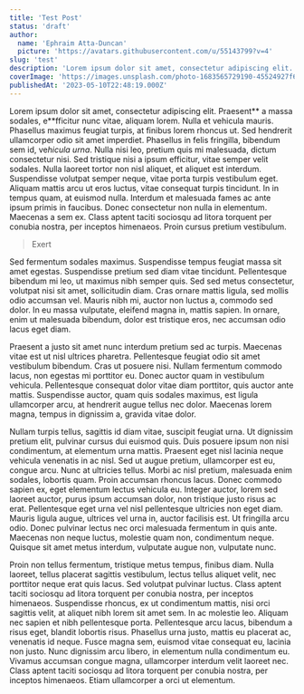 ```yaml
---
title: 'Test Post'
status: 'draft'
author:
  name: 'Ephraim Atta-Duncan'
  picture: 'https://avatars.githubusercontent.com/u/55143799?v=4'
slug: 'test'
description: 'Lorem ipsum dolor sit amet, consectetur adipiscing elit. Praesent a massa sodales, efficitur nunc vitae, aliquam lorem. Nulla et vehicula mauris. Phasellus maximus feugiat turpis, at finibus lorem rhoncus ut. '
coverImage: 'https://images.unsplash.com/photo-1683565729190-45524927f64d?ixlib=rb-4.0.3&ixid=MnwxMjA3fDB8MHxwaG90by1wYWdlfHx8fGVufDB8fHx8&auto=format&fit=crop&w=1170&q=80'
publishedAt: '2023-05-10T22:48:19.000Z'
---
```


Lorem ipsum dolor sit amet, consectetur adipiscing elit. Praesent** a massa sodales, e**fficitur nunc vitae, aliquam lorem. Nulla et vehicula mauris. Phasellus maximus feugiat turpis, at finibus lorem rhoncus ut. Sed hendrerit ullamcorper odio sit amet imperdiet. Phasellus in felis fringilla, bibendum sem id, ve*hicula urna*. Nulla nisi leo, pretium quis mi malesuada, dictum consectetur nisi. Sed tristique nisi a ipsum efficitur, vitae semper velit sodales. Nulla laoreet tortor non nisl aliquet, et aliquet est interdum. Suspendisse volutpat semper neque, vitae porta turpis vestibulum eget. Aliquam mattis arcu ut eros luctus, vitae consequat turpis tincidunt. In in tempus quam, at euismod nulla. Interdum et malesuada fames ac ante ipsum primis in faucibus. Donec consectetur non nulla in elementum. Maecenas a sem ex. Class aptent taciti sociosqu ad litora torquent per conubia nostra, per inceptos himenaeos. Proin cursus pretium vestibulum.

> Exert

Sed fermentum sodales maximus. Suspendisse tempus feugiat massa sit amet egestas. Suspendisse pretium sed diam vitae tincidunt. Pellentesque bibendum mi leo, ut maximus nibh semper quis. Sed sed metus consectetur, volutpat nisi sit amet, sollicitudin diam. Cras ornare mattis ligula, sed mollis odio accumsan vel. Mauris nibh mi, auctor non luctus a, commodo sed dolor. In eu massa vulputate, eleifend magna in, mattis sapien. In ornare, enim ut malesuada bibendum, dolor est tristique eros, nec accumsan odio lacus eget diam.

Praesent a justo sit amet nunc interdum pretium sed ac turpis. Maecenas vitae est ut nisl ultrices pharetra. Pellentesque feugiat odio sit amet vestibulum bibendum. Cras ut posuere nisi. Nullam fermentum commodo lacus, non egestas mi porttitor eu. Donec auctor quam in vestibulum vehicula. Pellentesque consequat dolor vitae diam porttitor, quis auctor ante mattis. Suspendisse auctor, quam quis sodales maximus, est ligula ullamcorper arcu, at hendrerit augue tellus nec dolor. Maecenas lorem magna, tempus in dignissim a, gravida vitae dolor.

Nullam turpis tellus, sagittis id diam vitae, suscipit feugiat urna. Ut dignissim pretium elit, pulvinar cursus dui euismod quis. Duis posuere ipsum non nisi condimentum, at elementum urna mattis. Praesent eget nisl lacinia neque vehicula venenatis in ac nisl. Sed ut augue pretium, ullamcorper est eu, congue arcu. Nunc at ultricies tellus. Morbi ac nisl pretium, malesuada enim sodales, lobortis quam. Proin accumsan rhoncus lacus. Donec commodo sapien ex, eget elementum lectus vehicula eu. Integer auctor, lorem sed laoreet auctor, purus ipsum accumsan dolor, non tristique justo risus ac erat. Pellentesque eget urna vel nisl pellentesque ultricies non eget diam. Mauris ligula augue, ultrices vel urna in, auctor facilisis est. Ut fringilla arcu odio. Donec pulvinar lectus nec orci malesuada fermentum in quis ante. Maecenas non neque luctus, molestie quam non, condimentum neque. Quisque sit amet metus interdum, vulputate augue non, vulputate nunc.

Proin non tellus fermentum, tristique metus tempus, finibus diam. Nulla laoreet, tellus placerat sagittis vestibulum, lectus tellus aliquet velit, nec porttitor neque erat quis lacus. Sed volutpat pulvinar luctus. Class aptent taciti sociosqu ad litora torquent per conubia nostra, per inceptos himenaeos. Suspendisse rhoncus, ex ut condimentum mattis, nisi orci sagittis velit, at aliquet nibh lorem sit amet sem. In ac molestie leo. Aliquam nec sapien et nibh pellentesque porta. Pellentesque arcu lacus, bibendum a risus eget, blandit lobortis risus. Phasellus urna justo, mattis eu placerat ac, venenatis id neque. Fusce magna sem, euismod vitae consequat eu, lacinia non justo. Nunc dignissim arcu libero, in elementum nulla condimentum eu. Vivamus accumsan congue magna, ullamcorper interdum velit laoreet nec. Class aptent taciti sociosqu ad litora torquent per conubia nostra, per inceptos himenaeos. Etiam ullamcorper a orci ut elementum.

<br>

